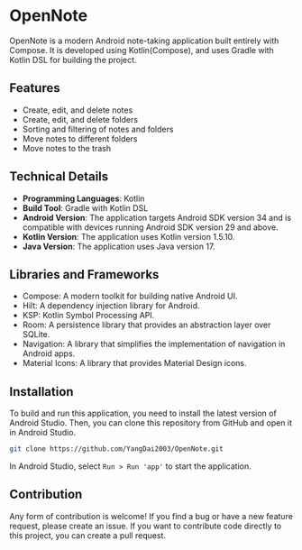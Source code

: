 # OpenNote

OpenNote is a modern Android note-taking application built entirely with Compose. 
It is developed using Kotlin(Compose), and uses Gradle with Kotlin DSL for building the project.

## Features

- Create, edit, and delete notes
- Create, edit, and delete folders
- Sorting and filtering of notes and folders
- Move notes to different folders
- Move notes to the trash

## Technical Details

- **Programming Languages**: Kotlin
- **Build Tool**: Gradle with Kotlin DSL
- **Android Version**: The application targets Android SDK version 34 and is compatible with devices running Android SDK version 29 and above.
- **Kotlin Version**: The application uses Kotlin version 1.5.10.
- **Java Version**: The application uses Java version 17.

## Libraries and Frameworks

- Compose: A modern toolkit for building native Android UI.
- Hilt: A dependency injection library for Android.
- KSP: Kotlin Symbol Processing API.
- Room: A persistence library that provides an abstraction layer over SQLite.
- Navigation: A library that simplifies the implementation of navigation in Android apps.
- Material Icons: A library that provides Material Design icons.

## Installation

To build and run this application, you need to install the latest version of Android Studio. Then, you can clone this repository from GitHub and open it in Android Studio.

```bash
git clone https://github.com/YangDai2003/OpenNote.git
```

In Android Studio, select `Run > Run 'app'` to start the application.

## Contribution

Any form of contribution is welcome! If you find a bug or have a new feature request, please create an issue. If you want to contribute code directly to this project, you can create a pull request.